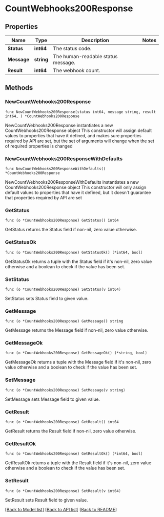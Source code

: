# CountWebhooks200Response

## Properties

Name | Type | Description | Notes
------------ | ------------- | ------------- | -------------
**Status** | **int64** | The status code. | 
**Message** | **string** | The human-readable status message. | 
**Result** | **int64** | The webhook count. | 

## Methods

### NewCountWebhooks200Response

`func NewCountWebhooks200Response(status int64, message string, result int64, ) *CountWebhooks200Response`

NewCountWebhooks200Response instantiates a new CountWebhooks200Response object
This constructor will assign default values to properties that have it defined,
and makes sure properties required by API are set, but the set of arguments
will change when the set of required properties is changed

### NewCountWebhooks200ResponseWithDefaults

`func NewCountWebhooks200ResponseWithDefaults() *CountWebhooks200Response`

NewCountWebhooks200ResponseWithDefaults instantiates a new CountWebhooks200Response object
This constructor will only assign default values to properties that have it defined,
but it doesn't guarantee that properties required by API are set

### GetStatus

`func (o *CountWebhooks200Response) GetStatus() int64`

GetStatus returns the Status field if non-nil, zero value otherwise.

### GetStatusOk

`func (o *CountWebhooks200Response) GetStatusOk() (*int64, bool)`

GetStatusOk returns a tuple with the Status field if it's non-nil, zero value otherwise
and a boolean to check if the value has been set.

### SetStatus

`func (o *CountWebhooks200Response) SetStatus(v int64)`

SetStatus sets Status field to given value.


### GetMessage

`func (o *CountWebhooks200Response) GetMessage() string`

GetMessage returns the Message field if non-nil, zero value otherwise.

### GetMessageOk

`func (o *CountWebhooks200Response) GetMessageOk() (*string, bool)`

GetMessageOk returns a tuple with the Message field if it's non-nil, zero value otherwise
and a boolean to check if the value has been set.

### SetMessage

`func (o *CountWebhooks200Response) SetMessage(v string)`

SetMessage sets Message field to given value.


### GetResult

`func (o *CountWebhooks200Response) GetResult() int64`

GetResult returns the Result field if non-nil, zero value otherwise.

### GetResultOk

`func (o *CountWebhooks200Response) GetResultOk() (*int64, bool)`

GetResultOk returns a tuple with the Result field if it's non-nil, zero value otherwise
and a boolean to check if the value has been set.

### SetResult

`func (o *CountWebhooks200Response) SetResult(v int64)`

SetResult sets Result field to given value.



[[Back to Model list]](../README.md#documentation-for-models) [[Back to API list]](../README.md#documentation-for-api-endpoints) [[Back to README]](../README.md)


